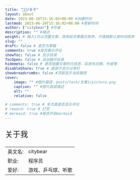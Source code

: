 ```yaml
---
title: "🙋🏻‍♂️关于"
layout: about
date: 2023-06-16T15:16:02+08:00 #创建时间
lastmod: 2023-06-16T15:16:02+08:00 #更新时间
author: ["citybear"] #作者
description: "" #描述
weight: # 输入1可以顶置文章，用来给文章展示排序，不填就默认按时间排序
slug: ""
draft: false # 是否为草稿
comments: true #是否展示评论
showToc: false # 显示目录
TocOpen: false # 自动展开目录
hidemeta: false # 是否隐藏文章的元信息，如发布日期、作者等
disableShare: true # 底部不显示分享栏
showbreadcrumbs: false #顶部显示当前路径
cover:
    image: "" #图片路径：posts/tech/文章1/picture.png
    caption: "" #图片底部描述
    alt: ""
    relative: false

# comments: true # 本页面是否显示评论
# reward: true # 打赏
# mermaid: true #是否开启mermaid
---
```


<p style="font-size: 25px;">关于我</p>

|           |                    |
| --------- | ------------------ |
| 英文名:   | citybear             |
| 职业:     | 程序员             |
| 爱好:     | 游戏、乒乓球、听歌 |